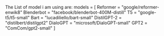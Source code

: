 The List of model i am using are:
models = [
            Reformer = "google/reformer-enwik8"
            Blenderbot = "facebook/blenderbot-400M-distill"
            T5 = "google-t5/t5-small"
            Bart = "lucadiliello/bart-small"
            DistilGPT-2 = "distilbert/distilgpt2"
            DialoGPT = "microsoft/DialoGPT-small"
            GPT2 = "ComCom/gpt2-small"
        ]